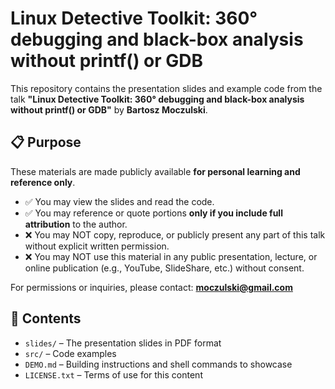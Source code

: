 # Linux Detective Toolkit: 360° debugging and black-box analysis without printf() or GDB

This repository contains the presentation slides and example code from the talk **"Linux Detective Toolkit: 360° debugging and black-box analysis without printf() or GDB"** by **Bartosz Moczulski**.

## 📋 Purpose

These materials are made publicly available **for personal learning and reference only**.

- ✅ You may view the slides and read the code.
- ✅ You may reference or quote portions **only if you include full attribution** to the author.
- ❌ You may NOT copy, reproduce, or publicly present any part of this talk without explicit written permission.
- ❌ You may NOT use this material in any public presentation, lecture, or online publication (e.g., YouTube, SlideShare, etc.) without consent.

For permissions or inquiries, please contact: **moczulski@gmail.com**

## 📂 Contents

- `slides/` – The presentation slides in PDF format
- `src/` – Code examples
- `DEMO.md` – Building instructions and shell commands to showcase
- `LICENSE.txt` – Terms of use for this content
